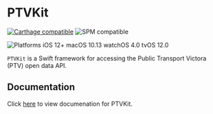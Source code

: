 # PTVKit

[![Carthage compatible](https://img.shields.io/badge/Carthage-compatible-brightgreen)](https://github.com/Carthage/Carthage)
![SPM compatible](https://img.shields.io/badge/SPM-compatible-brightgreen)

![Platforms iOS 12+ macOS 10.13 watchOS 4.0 tvOS 12.0](https://img.shields.io/badge/Platforms-iOS%2012.0%2B%20|%20%20macOS%2010.13%2B%20|%20%20watchOS%204.0%2B|%20%20tvOS%2012.0%2B%20-blue)

`PTVKit` is a Swift framework for accessing the Public Transport Victora (PTV) open data API.

## Documentation

Click [here](https://lumus.github.io/PTVKit/docs/index.html) to view documenation for PTVKit.
